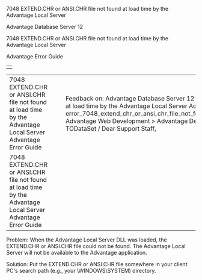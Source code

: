 7048 EXTEND.CHR or ANSI.CHR file not found at load time by the Advantage Local Server




Advantage Database Server 12  

7048 EXTEND.CHR or ANSI.CHR file not found at load time by the Advantage Local Server

Advantage Error Guide

|  |
| --- |
|  |

|  |  |  |  |  |
| --- | --- | --- | --- | --- |
| 7048 EXTEND.CHR or ANSI.CHR file not found at load time by the Advantage Local Server  Advantage Error Guide |  |  | Feedback on: Advantage Database Server 12 - 7048 EXTEND.CHR or ANSI.CHR file not found at load time by the Advantage Local Server Advantage Error Guide error\_7048\_extend\_chr\_or\_ansi\_chr\_file\_not\_found\_at\_load\_time\_by\_the\_advantage\_local\_server Advantage Web Development > Advantage Delphi OData Client > Delphi OData Components > TODataSet / Dear Support Staff, |  |
| 7048 EXTEND.CHR or ANSI.CHR file not found at load time by the Advantage Local Server  Advantage Error Guide |  |  |  |  |

Problem: When the Advantage Local Server DLL was loaded, the EXTEND.CHR or ANSI.CHR file could not be found. The Advantage Local Server will not be available to the Advantage application.

Solution: Put the EXTEND.CHR or ANSI.CHR file somewhere in your client PC's search path (e.g., your \WINDOWS\SYSTEM) directory.